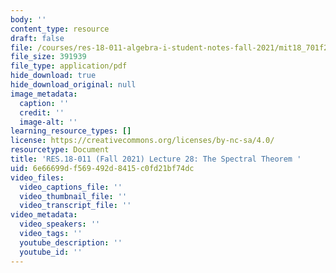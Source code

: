 ```yaml
---
body: ''
content_type: resource
draft: false
file: /courses/res-18-011-algebra-i-student-notes-fall-2021/mit18_701f21_lec28.pdf
file_size: 391939
file_type: application/pdf
hide_download: true
hide_download_original: null
image_metadata:
  caption: ''
  credit: ''
  image-alt: ''
learning_resource_types: []
license: https://creativecommons.org/licenses/by-nc-sa/4.0/
resourcetype: Document
title: 'RES.18-011 (Fall 2021) Lecture 28: The Spectral Theorem '
uid: 6e66699d-f569-492d-8415-c0fd21bf74dc
video_files:
  video_captions_file: ''
  video_thumbnail_file: ''
  video_transcript_file: ''
video_metadata:
  video_speakers: ''
  video_tags: ''
  youtube_description: ''
  youtube_id: ''
---
```

